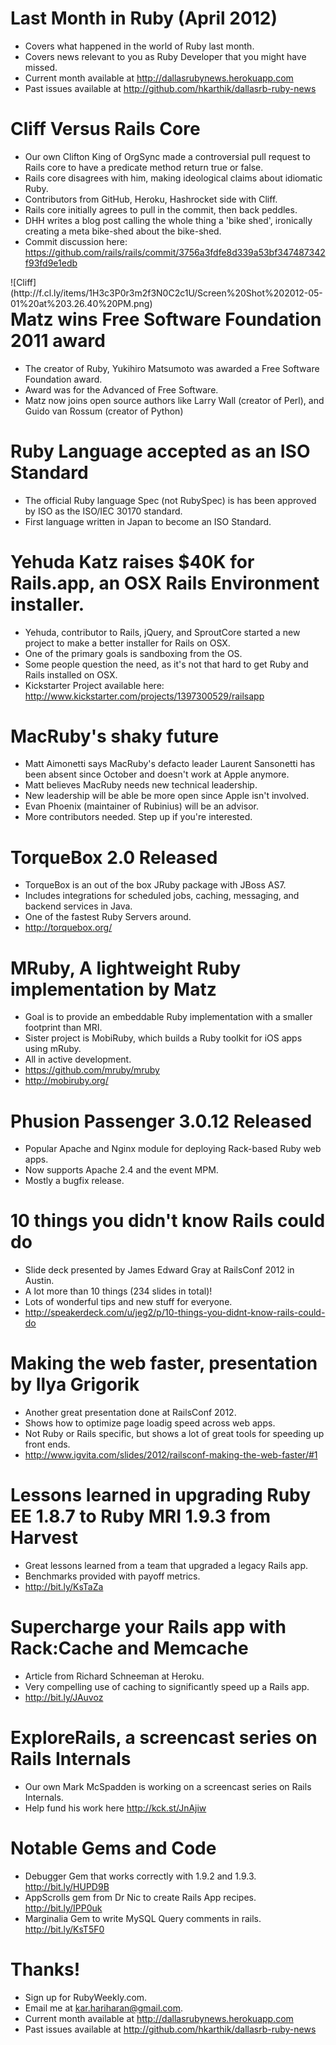 # Last Month in Ruby (April 2012)
* Covers what happened in the world of Ruby last month.
* Covers news relevant to you as Ruby Developer that you might have missed.
* Current month available at http://dallasrubynews.herokuapp.com
* Past issues available at http://github.com/hkarthik/dallasrb-ruby-news

# Cliff Versus Rails Core
* Our own Clifton King of OrgSync made a controversial pull request to Rails core to have a predicate method return true or false.
* Rails core disagrees with him, making ideological claims about idiomatic Ruby.
* Contributors from GitHub, Heroku, Hashrocket side with Cliff.
* Rails core initially agrees to pull in the commit, then back peddles.
* DHH writes a blog post calling the whole thing a 'bike shed', ironically creating a meta bike-shed about the bike-shed.
* Commit discussion here: https://github.com/rails/rails/commit/3756a3fdfe8d339a53bf347487342f93fd9e1edb
<div style="float: left">![Cliff](http://f.cl.ly/items/1H3c3P0r3m2f3N0C2c1U/Screen%20Shot%202012-05-01%20at%203.26.40%20PM.png)</div>


# Matz wins Free Software Foundation 2011 award
* The creator of Ruby, Yukihiro Matsumoto was awarded a Free Software Foundation award.
* Award was for the Advanced of Free Software.
* Matz now joins open source authors like Larry Wall (creator of Perl), and Guido van Rossum (creator of Python)

# Ruby Language accepted as an ISO Standard
* The official Ruby language Spec (not RubySpec) is has been approved by ISO as the ISO/IEC 30170 standard.
* First language written in Japan to become an ISO Standard.

# Yehuda Katz raises $40K for Rails.app, an OSX Rails Environment installer.
* Yehuda, contributor to Rails, jQuery, and SproutCore started a new project to make a better installer for Rails on OSX.
* One of the primary goals is sandboxing from the OS.
* Some people question the need, as it's not that hard to get Ruby and Rails installed on OSX.
* Kickstarter Project available here: http://www.kickstarter.com/projects/1397300529/railsapp

# MacRuby's shaky future
* Matt Aimonetti says MacRuby's defacto leader  Laurent Sansonetti has been absent since October and doesn't work at Apple anymore.
* Matt believes MacRuby needs new technical leadership.
* New leadership will be able be more open since Apple isn't involved.
* Evan Phoenix (maintainer of Rubinius) will be an advisor.
* More contributors needed. Step up if you're interested.

# TorqueBox 2.0 Released
* TorqueBox is an out of the box JRuby package with JBoss AS7.
* Includes integrations for scheduled jobs, caching, messaging, and backend services in Java.
* One of the fastest Ruby Servers around.
* http://torquebox.org/

# MRuby, A lightweight Ruby implementation by Matz
* Goal is to provide an embeddable Ruby implementation with a smaller footprint than MRI.
* Sister project is MobiRuby, which builds a Ruby toolkit for iOS apps using mRuby.
* All in active development.
* https://github.com/mruby/mruby
* http://mobiruby.org/

# Phusion Passenger 3.0.12 Released
* Popular Apache and Nginx module for deploying Rack-based Ruby web apps.
* Now supports Apache 2.4 and the event MPM.
* Mostly a bugfix release.

# 10 things you didn't know Rails could do
* Slide deck presented by James Edward Gray at RailsConf 2012 in Austin.
* A lot more than 10 things (234 slides in total)!
* Lots of wonderful tips and new stuff for everyone.
* http://speakerdeck.com/u/jeg2/p/10-things-you-didnt-know-rails-could-do

# Making the web faster, presentation by Ilya Grigorik
* Another great presentation done at RailsConf 2012.
* Shows how to optimize page loadig speed across web apps.
* Not Ruby or Rails specific, but shows a lot of great tools for speeding up front ends.
* http://www.igvita.com/slides/2012/railsconf-making-the-web-faster/#1

# Lessons learned in upgrading Ruby EE 1.8.7 to Ruby MRI 1.9.3 from Harvest
* Great lessons learned from a team that upgraded a legacy Rails app.
* Benchmarks provided with payoff metrics.
* http://bit.ly/KsTaZa

# Supercharge your Rails app with Rack:Cache and Memcache
* Article from Richard Schneeman at Heroku.
* Very compelling use of caching to significantly speed up a Rails app.
* http://bit.ly/JAuvoz

# ExploreRails, a screencast series on Rails Internals
* Our own Mark McSpadden is working on a screencast series on Rails Internals.
* Help fund his work here http://kck.st/JnAjiw

# Notable Gems and Code
* Debugger Gem that works correctly with 1.9.2 and 1.9.3. http://bit.ly/HUPD9B
* AppScrolls gem from Dr Nic to create Rails App recipes. http://bit.ly/IPP0uk
* Marginalia Gem to write MySQL Query comments in rails. http://bit.ly/KsT5F0

# Thanks!
* Sign up for RubyWeekly.com.
* Email me at kar.hariharan@gmail.com.
* Current month available at http://dallasrubynews.herokuapp.com
* Past issues available at http://github.com/hkarthik/dallasrb-ruby-news
